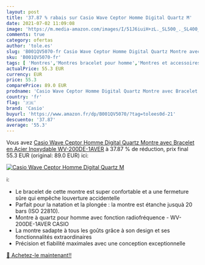 ```yaml
---
layout: post
title: '37.87 % rabais sur Casio Wave Ceptor Homme Digital Quartz M'
date: 2021-07-02 11:09:08
image: 'https://m.media-amazon.com/images/I/51J6iuiH+zL._SL500_._SL400_.jpg'
comments: true
category: ofertas
author: 'tole.es'
slug: 'B001QV5070-fr Casio Wave Ceptor Homme Digital Quartz Montre avec...'
sku: 'B001QV5070-fr'
tags: [ 'Montres','Montres bracelet pour homme','Montres et accessoires','Montres homme','Offres spéciales Montres','Regular Stores','Substores','casio', ]
actualPrice: 55.3 EUR
currency: EUR
price: 55.3
comparePrice: 89.0 EUR
prodname: 'Casio Wave Ceptor Homme Digital Quartz Montre avec Bracelet en Acier Inoxydable WV-200DE-1AVER'
country: 'fr'
flag: '🇫🇷'
brand: 'Casio'
buyurl: 'https://www.amazon.fr/dp/B001QV5070/?tag=tolees0d-21'
descuento: '37.87'
average: '55.3'
---
```


Vous avez [Casio Wave Ceptor Homme Digital Quartz Montre avec Bracelet en Acier Inoxydable WV-200DE-1AVER](https://www.amazon.fr/dp/B001QV5070/?tag=tolees0d-21)  à  37.87 % de réduction, prix final  55.3 EUR (original: 89.0 EUR) ici:

[![Casio Wave Ceptor Homme Digital Quartz M](https://m.media-amazon.com/images/I/51J6iuiH+zL._SL500_._SL400_.jpg)](https://www.amazon.fr/dp/B001QV5070/?tag=tolees0d-21)

ℹ️:

- Le bracelet de cette montre est super confortable et a une fermeture sûre qui empêche louverture accidentelle
- Parfait pour la natation et la plongée : la montre est étanche jusquà 20 bars (ISO 22810).
- Montre à quartz pour homme avec fonction radiofréquence - WV-200DE-1AVER CASIO
- La montre sadapte à tous les goûts grâce à son design et ses fonctionnalités extraordinaires
- Précision et fiabilité maximales avec une conception exceptionnelle

[🛒 Achetez-le maintenant!!](https://www.amazon.fr/dp/B001QV5070/?tag=tolees0d-21)
